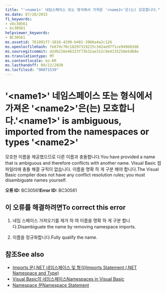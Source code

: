 ```yaml
---
title: "'<name1>' 네임스페이스 또는 형식에서 가져온 '<name2>'은(는) 모호합니다."
ms.date: 07/20/2015
f1_keywords:
- vbc30561
- bc30561
helpviewer_keywords:
- BC30561
ms.assetid: 761091f7-1018-4299-b481-3966a4a2c126
ms.openlocfilehash: fe67dc70c18297319225c3d2ae97f1ce949603d6
ms.sourcegitcommit: d2db216e46323f73b32ae312c9e4135258e5d68e
ms.translationtype: MT
ms.contentlocale: ko-KR
ms.lasthandoff: 09/22/2020
ms.locfileid: "90871539"
---
```

# <a name="name1-is-ambiguous-imported-from-the-namespaces-or-types-name2"></a><span data-ttu-id="7f7b0-102">'\<name1>' 네임스페이스 또는 형식에서 가져온 '\<name2>'은(는) 모호합니다.</span><span class="sxs-lookup"><span data-stu-id="7f7b0-102">'\<name1>' is ambiguous, imported from the namespaces or types '\<name2>'</span></span>

<span data-ttu-id="7f7b0-103">모호한 이름을 제공했으므로 다른 이름과 충돌합니다.</span><span class="sxs-lookup"><span data-stu-id="7f7b0-103">You have provided a name that is ambiguous and therefore conflicts with another name.</span></span> <span data-ttu-id="7f7b0-104">Visual Basic 컴파일러에 충돌 해결 규칙이 없습니다. 이름을 명확 하 게 구분 해야 합니다.</span><span class="sxs-lookup"><span data-stu-id="7f7b0-104">The Visual Basic compiler does not have any conflict resolution rules; you must disambiguate names yourself.</span></span>  
  
 <span data-ttu-id="7f7b0-105">**오류 ID:** BC30561</span><span class="sxs-lookup"><span data-stu-id="7f7b0-105">**Error ID:** BC30561</span></span>  
  
## <a name="to-correct-this-error"></a><span data-ttu-id="7f7b0-106">이 오류를 해결하려면</span><span class="sxs-lookup"><span data-stu-id="7f7b0-106">To correct this error</span></span>  
  
1. <span data-ttu-id="7f7b0-107">네임 스페이스 가져오기를 제거 하 여 이름을 명확 하 게 구분 합니다.</span><span class="sxs-lookup"><span data-stu-id="7f7b0-107">Disambiguate the name by removing namespace imports.</span></span>  
  
2. <span data-ttu-id="7f7b0-108">이름을 정규화합니다.</span><span class="sxs-lookup"><span data-stu-id="7f7b0-108">Fully qualify the name.</span></span>  
  
## <a name="see-also"></a><span data-ttu-id="7f7b0-109">참조</span><span class="sxs-lookup"><span data-stu-id="7f7b0-109">See also</span></span>

- [<span data-ttu-id="7f7b0-110">Imports 문(.NET 네임스페이스 및 형식)</span><span class="sxs-lookup"><span data-stu-id="7f7b0-110">Imports Statement (.NET Namespace and Type)</span></span>](../statements/imports-statement-net-namespace-and-type.md)
- [<span data-ttu-id="7f7b0-111">Visual Basic의 네임스페이스</span><span class="sxs-lookup"><span data-stu-id="7f7b0-111">Namespaces in Visual Basic</span></span>](../../programming-guide/program-structure/namespaces.md)
- [<span data-ttu-id="7f7b0-112">Namespace 문</span><span class="sxs-lookup"><span data-stu-id="7f7b0-112">Namespace Statement</span></span>](../statements/namespace-statement.md)
